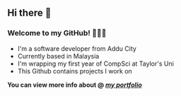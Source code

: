 ## Hi there 👋
### Welcome to my GitHub! 🧑🏽‍💻

* I'm a software developer from Addu City
* Currently based in Malaysia
* I'm wrapping my first year of CompSci at Taylor's Uni
* This Github contains projects I work on

 **You can view more info about @ _[my portfolio](https://junaadh.me)_**

<!--
**junaadh/junaadh** is a ✨ _special_ ✨ repository because its `README.md` (this file) appears on your GitHub profile.

Here are some ideas to get you started:

- 🔭 I’m currently working on ...
- 🌱 I’m currently learning ...
- 👯 I’m looking to collaborate on ...
- 🤔 I’m looking for help with ...
- 💬 Ask me about ...
- 📫 How to reach me: ...
- 😄 Pronouns: ...
- ⚡ Fun fact: ...
-->
